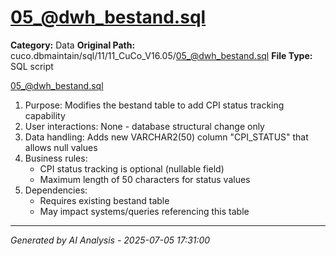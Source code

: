 # 05_@dwh_bestand.sql

**Category:** Data
**Original Path:** cuco.dbmaintain/sql/11/11_CuCo_V16.05/05_@dwh_bestand.sql
**File Type:** SQL script

05_@dwh_bestand.sql
1. Purpose: Modifies the bestand table to add CPI status tracking capability
2. User interactions: None - database structural change only
3. Data handling: Adds new VARCHAR2(50) column "CPI_STATUS" that allows null values
4. Business rules: 
   - CPI status tracking is optional (nullable field)
   - Maximum length of 50 characters for status values
5. Dependencies:
   - Requires existing bestand table
   - May impact systems/queries referencing this table

---
*Generated by AI Analysis - 2025-07-05 17:31:00*
